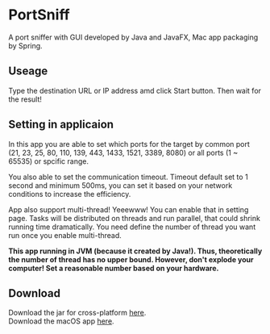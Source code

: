 # PortSniff
A port sniffer with GUI developed by Java and JavaFX, Mac app packaging by Spring.

## Useage
Type the destination URL or IP address amd click Start button. 
Then wait for the result!

## Setting in applicaion
In this app you are able to set which ports for the target by common port 
(21, 23, 25, 80, 110, 139, 443, 1433, 1521, 3389, 8080) or all ports (1 ~ 65535) 
or spcific range.

You also able to set the communication timeout.  Timeout default set to 1 second and minimum 500ms, 
you can set it based on your network conditions to increase the efficiency. 

App also support multi-thread! Yeeewww! You can enable that in setting page. Tasks will be distributed 
on threads and run parallel, that could shrink running time dramatically. You need define the number of
thread you want run once you enable multi-thread.

**This app running in JVM (because it created by Java!). Thus, theoretically the number of thread has no upper bound. 
However, don't explode your computer! Set a reasonable number based on your hardware.**

## Download
Download the jar for cross-platform [here](https://github.com/TyraelDLee/PortSniff/releases/tag/v1.6).
<br>Download the macOS app [here](https://github.com/TyraelDLee/PortSniff/releases/tag/v1.6-mac).
